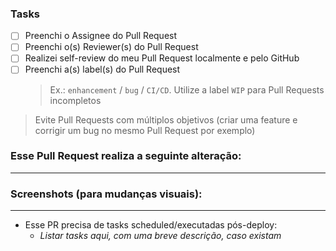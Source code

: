 ### Tasks

- [ ] Preenchi o Assignee do Pull Request
- [ ] Preenchi o(s) Reviewer(s) do Pull Request
- [ ] Realizei self-review do meu Pull Request localmente e pelo GitHub
- [ ] Preenchi a(s) label(s) do Pull Request
  > Ex.: `enhancement` / `bug` / `CI/CD`. Utilize a label `WIP` para Pull Requests incompletos
  
> Evite Pull Requests com múltiplos objetivos (criar uma feature e corrigir um bug no mesmo Pull Request por exemplo)


### Esse Pull Request realiza a seguinte alteração:

---

### Screenshots (para mudanças visuais):

---

- Esse PR precisa de tasks scheduled/executadas pós-deploy:
  - *Listar tasks aqui, com uma breve descrição, caso existam*
